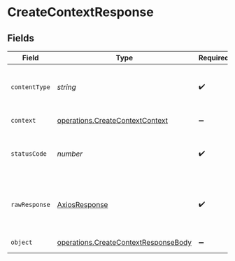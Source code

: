 # CreateContextResponse


## Fields

| Field                                                                                               | Type                                                                                                | Required                                                                                            | Description                                                                                         |
| --------------------------------------------------------------------------------------------------- | --------------------------------------------------------------------------------------------------- | --------------------------------------------------------------------------------------------------- | --------------------------------------------------------------------------------------------------- |
| `contentType`                                                                                       | *string*                                                                                            | :heavy_check_mark:                                                                                  | HTTP response content type for this operation                                                       |
| `context`                                                                                           | [operations.CreateContextContext](../../../sdk/models/operations/createcontextcontext.md)           | :heavy_minus_sign:                                                                                  | The new context                                                                                     |
| `statusCode`                                                                                        | *number*                                                                                            | :heavy_check_mark:                                                                                  | HTTP response status code for this operation                                                        |
| `rawResponse`                                                                                       | [AxiosResponse](https://axios-http.com/docs/res_schema)                                             | :heavy_check_mark:                                                                                  | Raw HTTP response; suitable for custom response parsing                                             |
| `object`                                                                                            | [operations.CreateContextResponseBody](../../../sdk/models/operations/createcontextresponsebody.md) | :heavy_minus_sign:                                                                                  | Error response.                                                                                     |